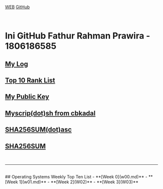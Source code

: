 [WEB](https://fathurrp.github.io/os202/)
[GitHub](https://github.com/fathurrp/os202/)

<br>

# Ini GitHub Fathur Rahman Prawira - 1806186585

## [My Log](TXT/mylog.txt) <br/>
## [Top 10 Rank List](TXT/myrank.txt) <br/>
## [My Public Key](TXT/mypubkey.txt) <br/>
## [Myscrip(dot)sh from cbkadal](TXT/myscript.sh) <br/>
## [SHA256SUM(dot)asc](TXT/SHA256SUM.asc) <br/>
## [SHA256SUM](TXT/SHA256SUM)<br/>
<br>
<hr>
<br>
## Operating Systems Weekly Top Ten List
-   **[Week 0](w00.md)**
-   **[Week 1](w01.md)**
-   **[Week 2](W02)**
-   **[Week 3](W03)**


